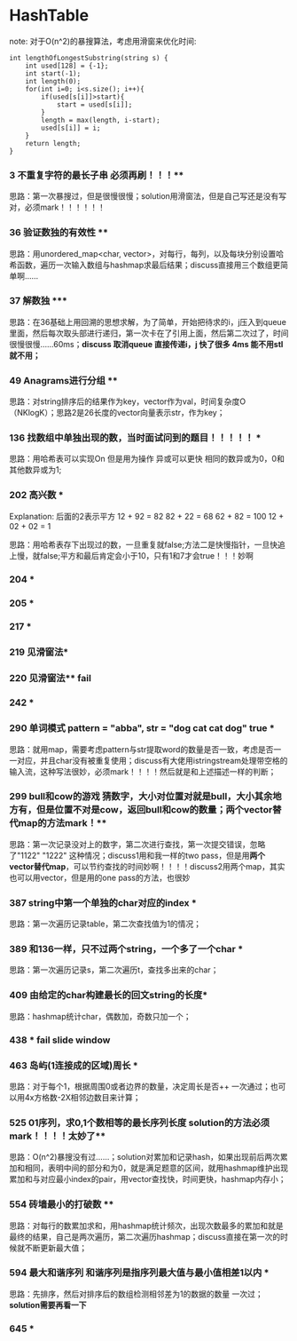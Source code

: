 # HashTable
note: 对于O(n^2)的暴搜算法，考虑用滑窗来优化时间:
```
int lengthOfLongestSubstring(string s) {
    int used[128] = {-1};
    int start(-1);
    int length(0);
    for(int i=0; i<s.size(); i++){
        if(used[s[i]]>start){
            start = used[s[i]];
        }
        length = max(length, i-start);
        used[s[i]] = i;
    }
    return length;
}
```
### 3 不重复字符的最长子串 必须再刷！！！**
思路：第一次暴搜过，但是很慢很慢；solution用滑窗法，但是自己写还是没有写对，必须mark！！！！！！

### 36 验证数独的有效性 **
思路：用unordered_map<char, vector<int>>，对每行，每列，以及每块分别设置哈希函数，遍历一次输入数组与hashmap求最后结果；discuss直接用三个数组更简单啊……

### 37 解数独 ***
思路：在36基础上用回溯的思想求解，为了简单，开始把待求的i，j压入到queue里面，然后每次取头部进行递归，第一次卡在了引用上面，然后第二次过了，时间很慢很慢……60ms；**discuss 取消queue 直接传递i，j 快了很多 4ms 能不用stl就不用；**

### 49 Anagrams进行分组 **
思路：对string排序后的结果作为key，vector作为val，时间复杂度O（NKlogK）；思路2是26长度的vector向量表示str，作为key；

### 136 找数组中单独出现的数，当时面试问到的题目！！！！！ *
思路：用哈希表可以实现On 但是用为操作 异或可以更快 相同的数异或为0，0和其他数异或为1;

### 202 高兴数 *
Explanation: 后面的2表示平方 12 + 92 = 82 82 + 22 = 68 62 + 82 = 100 12 + 02 + 02 = 1

思路：用哈希表存下出现过的数，一旦重复就false;方法二是快慢指针，一旦快追上慢，就false;平方和最后肯定会小于10，只有1和7才会true！！！妙啊

### 204 *
### 205 *
### 217 *
### 219 见滑窗法*
### 220 见滑窗法** fail
### 242 *
### 290 单词模式 pattern = "abba", str = "dog cat cat dog" true *
思路：就用map，需要考虑pattern与str提取word的数量是否一致，考虑是否一一对应，并且char没有被重复使用；discuss有大佬用istringstream处理带空格的输入流，这种写法很妙，必须mark！！！！然后就是和上述描述一样的判断；

### 299 bull和cow的游戏 猜数字，大小对位置对就是bull，大小其余地方有，但是位置不对是cow，返回bull和cow的数量；两个vector替代map的方法mark！**
思路：第一次记录没对上的数字，第二次进行查找，第一次提交错误，忽略了"1122" "1222" 这种情况；discuss1用和我一样的two pass，但是用**两个vector替代map**，可以节约查找的时间妙啊！！！！discuss2用两个map，其实也可以用vector，但是用的one pass的方法，也很妙

### 387 string中第一个单独的char对应的index *
思路：第一次遍历记录table，第二次查找值为1的情况；

### 389 和136一样，只不过两个string，一个多了一个char *
思路：第一次遍历记录s，第二次遍历t，查找多出来的char；

### 409 由给定的char构建最长的回文string的长度*
思路：hashmap统计char，偶数加，奇数只加一个；

### 438 * fail slide window

### 463 岛屿(1连接成的区域)周长 *
思路：对于每个1，根据周围0或者边界的数量，决定周长是否++ 一次通过；也可以用4x方格数-2X相邻边数目来计算；

### 525 01序列，求0,1个数相等的最长序列长度 solution的方法必须mark！！！！太妙了**
思路：O(n^2)暴搜没有过……；solution对累加和记录hash，如果出现前后两次累加和相同，表明中间的部分和为0，就是满足题意的区间，就用hashmap维护出现累加和与对应最小index的pair，用vector查找快，时间更快，hashmap内存小；

### 554 砖墙最小的打破数 **
思路：对每行的数累加求和，用hashmap统计频次，出现次数最多的累加和就是最终的结果，自己是两次遍历，第二次遍历hashmap；discuss直接在第一次的时候就不断更新最大值；

### 594 最大和谐序列 和谐序列是指序列最大值与最小值相差1以内 *
思路：先排序，然后对排序后的数组检测相邻差为1的数据的数量 一次过；**solution需要再看一下**

### 645 *
